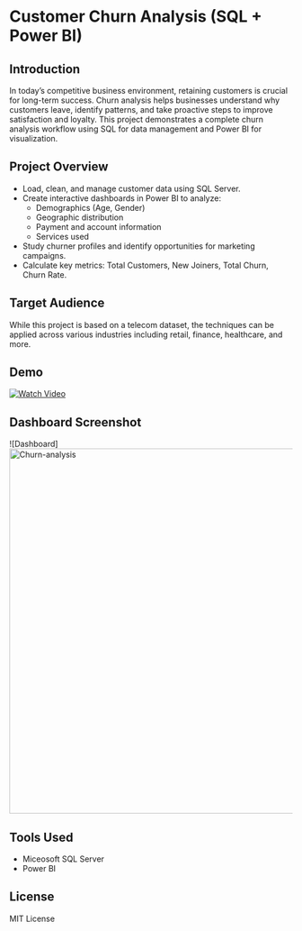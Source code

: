 # Customer Churn Analysis (SQL + Power BI)

## Introduction
In today’s competitive business environment, retaining customers is crucial for long-term success. Churn analysis helps businesses understand why customers leave, identify patterns, and take proactive steps to improve satisfaction and loyalty. This project demonstrates a complete churn analysis workflow using SQL for data management and Power BI for visualization.

## Project Overview
- Load, clean, and manage customer data using SQL Server.  
- Create interactive dashboards in Power BI to analyze:
  - Demographics (Age, Gender)  
  - Geographic distribution  
  - Payment and account information  
  - Services used  
- Study churner profiles and identify opportunities for marketing campaigns.  
- Calculate key metrics: Total Customers, New Joiners, Total Churn, Churn Rate.  

## Target Audience
While this project is based on a telecom dataset, the techniques can be applied across various industries including retail, finance, healthcare, and more.

## Demo
[![Watch Video](https://github.com/user-attachments/assets/ad897e15-073e-41e8-af17-027b6604249d)](https://github.com/user-attachments/assets/ad897e15-073e-41e8-af17-027b6604249d)


## Dashboard Screenshot
![Dashboard]<img width="1155" height="648" alt="Churn-analysis" src="https://github.com/user-attachments/assets/b2c40282-b0aa-4257-a28a-e5e8a740f37c" />

## Tools Used
- Miceosoft SQL Server  
- Power BI  

## License
MIT License

